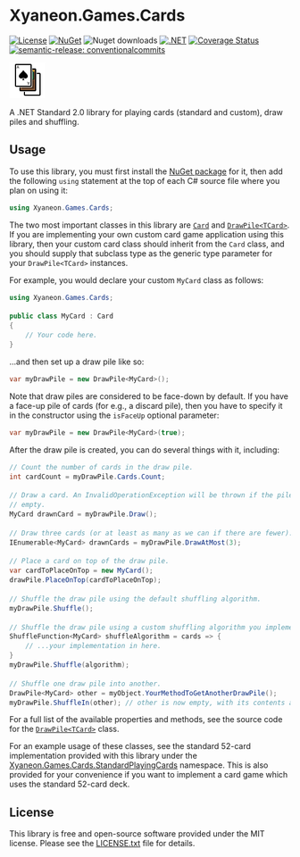 # Xyaneon.Games.Cards

[![License](https://img.shields.io/github/license/Xyaneon/Xyaneon.Games.Cards)][License]
[![NuGet](https://img.shields.io/nuget/v/Xyaneon.Games.Cards.svg?style=flat)][NuGet package]
![Nuget downloads](https://img.shields.io/nuget/dt/Xyaneon.Games.Cards)
[![.NET](https://github.com/Xyaneon/Xyaneon.Games.Cards/actions/workflows/dotnet.yml/badge.svg)](https://github.com/Xyaneon/Xyaneon.Games.Cards/actions/workflows/dotnet.yml)
[![Coverage Status](https://coveralls.io/repos/github/Xyaneon/Xyaneon.Games.Cards/badge.svg?branch=main)](https://coveralls.io/github/Xyaneon/Xyaneon.Games.Cards?branch=main)
[![semantic-release: conventionalcommits](https://img.shields.io/badge/semantic--release-conventionalcommits-e10079?logo=semantic-release)](https://github.com/semantic-release/semantic-release)

![Package Icon][icon]

A .NET Standard 2.0 library for playing cards (standard and custom), draw piles
and shuffling.

## Usage

To use this library, you must first install the [NuGet package][NuGet package]
for it, then add the following `using` statement at the top of each C# source
file where you plan on using it:

```csharp
using Xyaneon.Games.Cards;
```

The two most important classes in this library are [`Card`][Card class] and
[`DrawPile<TCard>`][DrawPile class]. If you are implementing your own custom
card game application using this library, then your custom card class should
inherit from the `Card` class, and you should supply that subclass type as the
generic type parameter for your `DrawPile<TCard>` instances.

For example, you would declare your custom `MyCard` class as follows:

```csharp
using Xyaneon.Games.Cards;

public class MyCard : Card
{
    // Your code here.
}
```

...and then set up a draw pile like so:

```csharp
var myDrawPile = new DrawPile<MyCard>();
```

Note that draw piles are considered to be face-down by default. If you have a
face-up pile of cards (for e.g., a discard pile), then you have to specify it
in the constructor using the `isFaceUp` optional parameter:

```csharp
var myDrawPile = new DrawPile<MyCard>(true);
```

After the draw pile is created, you can do several things with it, including:

```csharp
// Count the number of cards in the draw pile.
int cardCount = myDrawPile.Cards.Count;

// Draw a card. An InvalidOperationException will be thrown if the pile is
// empty.
MyCard drawnCard = myDrawPile.Draw();

// Draw three cards (or at least as many as we can if there are fewer).
IEnumerable<MyCard> drawnCards = myDrawPile.DrawAtMost(3);

// Place a card on top of the draw pile.
var cardToPlaceOnTop = new MyCard();
drawPile.PlaceOnTop(cardToPlaceOnTop);

// Shuffle the draw pile using the default shuffling algorithm.
myDrawPile.Shuffle();

// Shuffle the draw pile using a custom shuffling algorithm you implemented.
ShuffleFunction<MyCard> shuffleAlgorithm = cards => {
    // ...your implementation in here.
}
myDrawPile.Shuffle(algorithm);

// Shuffle one draw pile into another.
DrawPile<MyCard> other = myObject.YourMethodToGetAnotherDrawPile();
myDrawPile.ShuffleIn(other); // other is now empty, with its contents added to myDrawPile.
```

For a full list of the available properties and methods, see the source code
for the [`DrawPile<TCard>`][DrawPile class] class.

For an example usage of these classes, see the standard 52-card implementation
provided with this library under the
[Xyaneon.Games.Cards.StandardPlayingCards][StandardPlayingCards] namespace.
This is also provided for your convenience if you want to implement a card game
which uses the standard 52-card deck.

## License

This library is free and open-source software provided under the MIT license.
Please see the [LICENSE.txt][License] file for details.

[Card class]: https://github.com/Xyaneon/Xyaneon.Games.Cards/blob/main/Xyaneon.Games.Cards/Card.cs
[DrawPile class]: https://github.com/Xyaneon/Xyaneon.Games.Cards/blob/main/Xyaneon.Games.Cards/DrawPile.cs
[icon]: https://raw.githubusercontent.com/Xyaneon/Xyaneon.Games.Cards/main/Xyaneon.Games.Cards/images/icon.png
[License]: https://github.com/Xyaneon/Xyaneon.Games.Cards/blob/main/LICENSE.txt
[NuGet package]: https://www.nuget.org/packages/Xyaneon.Games.Cards/
[StandardPlayingCards]: https://github.com/Xyaneon/Xyaneon.Games.Cards/tree/main/Xyaneon.Games.Cards/StandardPlayingCards
